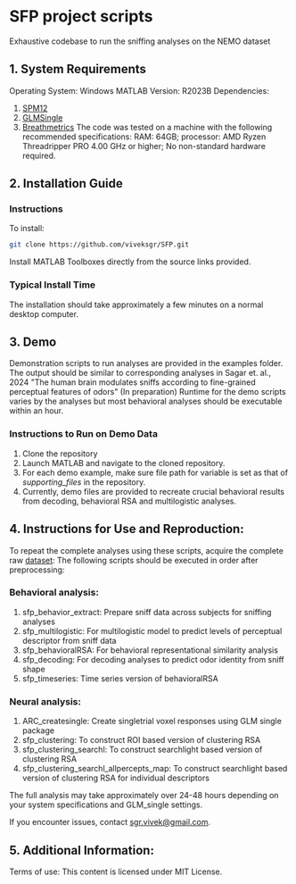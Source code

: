 # SFP project scripts

Exhaustive codebase to run the sniffing analyses on the NEMO dataset

## 1. System Requirements
Operating System: Windows
MATLAB Version: R2023B
Dependencies:
1. [SPM12](https://www.fil.ion.ucl.ac.uk/spm/software/spm12/)
2. [GLMSingle](https://github.com/cvnlab/GLMsingle)
3. [Breathmetrics](https://github.com/zelanolab/breathmetrics)
The code was tested on a machine with the following recommended specifications:
RAM: 64GB; processor: AMD Ryzen Threadripper PRO 4.00 GHz or higher;
No non-standard hardware required.

## 2. Installation Guide
### Instructions
To install: 
```bash
git clone https://github.com/viveksgr/SFP.git
```
Install MATLAB Toolboxes directly from the source links provided. 

### Typical Install Time
The installation should take approximately a few minutes on a normal desktop computer.

## 3. Demo
Demonstration scripts to run analyses are provided in the examples folder. The output should be similar to corresponding analyses in Sagar et. al., 2024 "The human brain modulates sniffs according to fine-grained perceptual features of odors" (In preparation)
Runtime for the demo scripts varies by the analyses but most behavioral analyses should be executable within an hour. 

### Instructions to Run on Demo Data
1. Clone the repository
2. Launch MATLAB and navigate to the cloned repository.
3. For each demo example, make sure file path for variable <rootf> is set as that of *supporting_files* in the repository.
4. Currently, demo files are provided to recreate crucial behavioral results from decoding, behavioral RSA and multilogistic analyses.

## 4. Instructions for Use and Reproduction:
To repeat the complete analyses using these scripts, acquire the complete raw [dataset](https://www.nature.com/articles/s41593-023-01414-4#data-availability):
The following scripts should be executed in order after preprocessing:
### Behavioral analysis:
1. sfp_behavior_extract: Prepare sniff data across subjects for sniffing analyses
2. sfp_multilogistic: For multilogistic model to predict levels of perceptual descriptor from sniff data
3. sfp_behavioralRSA: For behavioral representational similarity analysis
4. sfp_decoding: For decoding analyses to predict odor identity from sniff shape
5. sfp_timeseries: Time series version of behavioralRSA
### Neural analysis:
1. ARC_createsingle: Create singletrial voxel responses using GLM single package
2. sfp_clustering: To construct ROI based version of clustering RSA
3. sfp_clustering_searchl: To construct searchlight based version of clustering RSA
4. sfp_clustering_searchl_allpercepts_map: To construct searchlight based version of clustering RSA for individual descriptors

The full analysis may take approximately over 24-48 hours depending on your system specifications and GLM_single settings.

If you encounter issues, contact sgr.vivek@gmail.com.

## 5. Additional Information:
Terms of use: This content is licensed under MIT License.